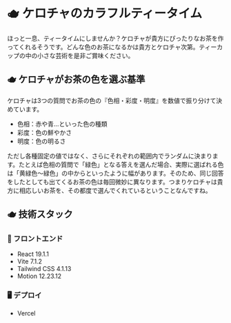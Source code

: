 # 🫖 ケロチャのカラフルティータイム
ほっと一息、ティータイムにしませんか？ケロチャが貴方にぴったりなお茶を作ってくれるそうです。どんな色のお茶になるかは貴方とケロチャ次第。ティーカップの中の小さな芸術を是非ご賞味ください。

## 🫖 ケロチャがお茶の色を選ぶ基準
ケロチャは3つの質問でお茶の色の『色相・彩度・明度』を数値で振り分けて決めています。
- 色相：赤や青…といった色の種類
- 彩度：色の鮮やかさ
- 明度：色の明るさ


ただし各種固定の値ではなく、さらにそれぞれの範囲内でランダムに決まります。たとえば色相の質問で「緑色」となる答えを選んだ場合、実際に選ばれる色は「黄緑色〜緑色」の中からといったように幅があります。そのため、同じ回答をしたとしても出てくるお茶の色は毎回微妙に異なります。つまりケロチャは貴方に相応しいお茶を、その都度で選んでくれているということなんですね。

## 🫖 技術スタック
### 🎨 フロントエンド
- React 19.1.1
- Vite 7.1.2
- Tailwind CSS 4.1.13
- Motion 12.23.12

### 🖥️ デプロイ
- Vercel